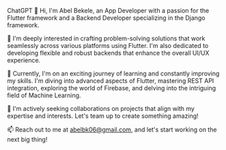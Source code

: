 ChatGPT
👋 Hi, I'm Abel Bekele, an App Developer with a passion for the Flutter framework and a Backend Developer specializing in the Django framework.

👀 I'm deeply interested in crafting problem-solving solutions that work seamlessly across various platforms using Flutter. I'm also dedicated to developing flexible and robust backends that enhance the overall UI/UX experience.

🌱 Currently, I'm on an exciting journey of learning and constantly improving my skills. I'm diving into advanced aspects of Flutter, mastering REST API integration, exploring the world of Firebase, and delving into the intriguing field of Machine Learning.

💞️ I'm actively seeking collaborations on projects that align with my expertise and interests. Let's team up to create something amazing!

📫 Reach out to me at abelbk06@gmail.com, and let's start working on the next big thing!



<!---
Abel9436/Abel9436 is a ✨ special ✨ repository because its `README.md` (this file) appears on your GitHub profile.
You can click the Preview link to take a look at your changes.
--->
